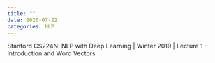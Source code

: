 ```yaml
---
title: ""
date: 2020-07-22
categories: NLP
---
```


Stanford CS224N: NLP with Deep Learning | Winter 2019 | Lecture 1 – Introduction and Word Vectors



